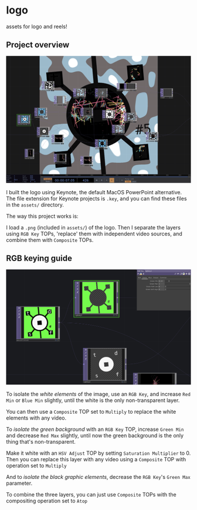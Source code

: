 # logo

assets for logo and reels!

## Project overview

<img src="readme_images/tdsf_project_preview.png" width="1000">

I built the logo using Keynote, the default MacOS PowerPoint alternative.
The file extension for Keynote projects is `.key`, and you can find these files in the `assets/` directory.


The way this project works is:

I load a `.png` (included in `assets/`) of the logo.
Then I separate the layers using `RGB Key` TOPs, 'replace' them with independent video sources,
and combine them with `Composite` TOPs.




## RGB keying guide

<img src="readme_images/rgb_keying_guide.png" width="1000">

To isolate the *white elements* of the image, use an `RGB Key`, 
and increase `Red Min` or `Blue Min` slightly, until the white is the only non-transparent layer. 

You can then use a `Composite` TOP set to `Multiply` to replace the white elements with any video.

To *isolate the green background* with an `RGB Key` TOP,
increase `Green Min` and decrease `Red Max` slightly,
until now the green background is the only thing that's non-transparent.

Make it white with an `HSV Adjust` TOP by setting `Saturation Multiplier` to 0.
Then you can replace this layer with any video using a `Composite` TOP with operation set to `Multiply`


And to *isolate the black graphic elements*, decrease the `RGB Key`'s `Green Max` parameter.  

To combine the three layers, you can just use `Composite` TOPs with 
the compositing operation set to `Atop`
